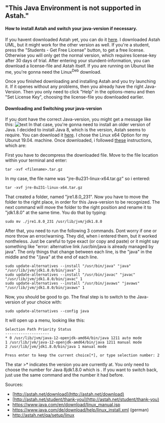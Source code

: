 ## "This Java Environment is not supported in Astah."
#### How to install Astah and switch your java-version if necessary.

If you havent downloaded Astah yet, you can do it [here](http://astah.net/download). I downloaded Astah UML, but it might work for the other version as well. If you're a student, press the "Students - Get Free License" button, to get a free license. Otherwise you will only get the normal version, which requires license-key after 30 days of trial. After entering your stundent-information, you can download a license-file and Astah itself. If you are running on Ubunut like me, you're gonna need the Linux<sup>Deb</sup> download.

Once you finished downloading and installing Astah and you try launching it. If it openes without any problems, then you already have the right Java-Version. Then you only need to click "Help" in the options-menu and then "Set License Key", choosing the license-file you downloaded earlier.

#### Downloading and Switching your java-version
If you dont have the correct Java-version, you might get a message like this:
![text](/home/tobi/Privat/GitHub/HowTo/figs/Astah_Java_Version.png)
In that case, you're gonna need to install an older version of Java. I decided to install Java 8, which is the version, Astah seems to require. You can download it [here](https://www.java.com/en/download/linux_manual.jsp). I chose the Linux x64 Option for my Ubunut 19.04. machine. Once downloaded, i followed [these](http://astah.net/qa/setup/linux) instructions, which are:

First you have to decompress the downloaded file. Move to the file location within your terminal and enter:

`tar -xvf <filename>.tar.gz`

In my case, the file name was "jre-8u231-linux-x64.tar.gz" so i entered:

`tar -xvf jre-8u231-linux-x64.tar.gz`

That created a folder, named "jre1.8.0_231". Now you have to move the folder to the right place, in order for this Java-version to be recognized. The next command will move the folder to the right position and rename it to "jdk1.8.0" at the same time. You do that by typing:

`sudo mv ./jre1.8.0_231 /usr/lib/jvm/jdk1.8.0`

After that, you need to run the following 3 commands. Dont worry if one or more throw an error/warning. They did, when i entered them, but it worked nontheless. Just be careful to type exact (or copy and paste) or it might say something like "error: alternative link /usr/bin/java is already managed by java". The only things that change between each line, is the "java" in the middle and the "/java" at the end of each line.

````
sudo update-alternatives --install "/usr/bin/java" "java" "/usr/lib/jvm/jdk1.8.0/bin/java" 1
sudo update-alternatives --install "/usr/bin/javac" "javac" "/usr/lib/jvm/jdk1.8.0/bin/javac" 1
sudo update-alternatives --install "/usr/bin/javaws" "javaws" "/usr/lib/jvm/jdk1.8.0/bin/javaws" 1
````

Now, you should be good to go. The final step is to switch to the Java-version of your choice with:

`sudo update-alternatives --config java`

It will open up a menu, looking like this: 
````
Selection Path Priority Status
--------------------
* 0 /usr/lib/jvm/java-12-openjdk-amd64/bin/java 1211 auto mode
1 /usr/lib/jvm/java-12-openjdk-amd64/bin/java 1211 manual mode
2 /usr/lib/jvm/jdk1.8.0/bin/java 1 manual mode

Press enter to keep the current choice[*], or type selection number: 2
````

The star >* indicates the version you are currently at. You only need to choose the number for Java 8jdk1.8.0 which is . If you want to switch back, just use the same command and the number it had before.


Sources:
- [http://astah.net/download](http://astah.net/download)
- [http://astah.net/student/thank-you](http://astah.net/student/thank-you)
- https://www.java.com/en/download/linux_manual.jsp 
- https://www.java.com/de/download/help/linux_install.xml (german) 
- http://astah.net/qa/setup/linux 
